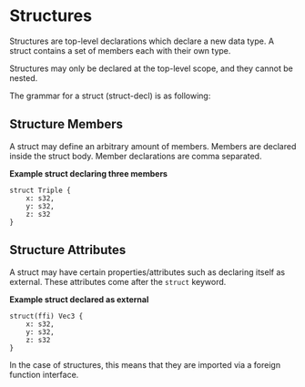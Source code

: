 # Structures

Structures are top-level declarations which declare a new data type. A struct contains a set of members each with their own type.

Structures may only be declared at the top-level scope, and they cannot be nested.

The grammar for a struct (struct-decl) is as following:

## Structure Members

A struct may define an arbitrary amount of members. Members are declared inside the struct body. Member declarations are comma separated.

**Example struct declaring three members**

```
struct Triple {
    x: s32,
    y: s32,
    z: s32
}
```

## Structure Attributes

A struct may have certain properties/attributes such as declaring itself as external. These attributes come after the `struct` keyword.

**Example struct declared as external**

```
struct(ffi) Vec3 {
    x: s32,
    y: s32,
    z: s32
}
```

In the case of structures, this means that they are imported via a foreign function interface.